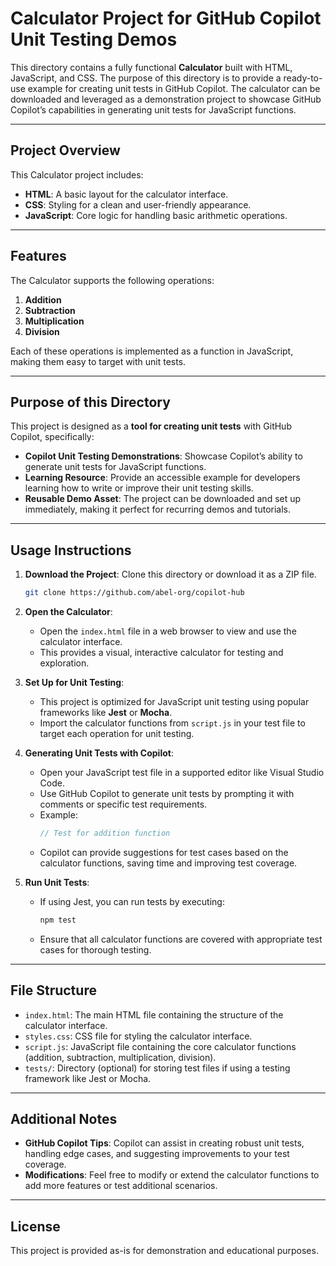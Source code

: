 # Calculator Project for GitHub Copilot Unit Testing Demos

This directory contains a fully functional **Calculator** built with HTML, JavaScript, and CSS. The purpose of this directory is to provide a ready-to-use example for creating unit tests in GitHub Copilot. The calculator can be downloaded and leveraged as a demonstration project to showcase GitHub Copilot’s capabilities in generating unit tests for JavaScript functions.

---

## Project Overview

This Calculator project includes:
- **HTML**: A basic layout for the calculator interface.
- **CSS**: Styling for a clean and user-friendly appearance.
- **JavaScript**: Core logic for handling basic arithmetic operations.

---

## Features

The Calculator supports the following operations:
1. **Addition**
2. **Subtraction**
3. **Multiplication**
4. **Division**

Each of these operations is implemented as a function in JavaScript, making them easy to target with unit tests.

---

## Purpose of this Directory

This project is designed as a **tool for creating unit tests** with GitHub Copilot, specifically:
- **Copilot Unit Testing Demonstrations**: Showcase Copilot’s ability to generate unit tests for JavaScript functions.
- **Learning Resource**: Provide an accessible example for developers learning how to write or improve their unit testing skills.
- **Reusable Demo Asset**: The project can be downloaded and set up immediately, making it perfect for recurring demos and tutorials.

---

## Usage Instructions

1. **Download the Project**: Clone this directory or download it as a ZIP file.
   ```bash
   git clone https://github.com/abel-org/copilot-hub

2. **Open the Calculator**:
   - Open the `index.html` file in a web browser to view and use the calculator interface.
   - This provides a visual, interactive calculator for testing and exploration.

3. **Set Up for Unit Testing**:
   - This project is optimized for JavaScript unit testing using popular frameworks like **Jest** or **Mocha**.
   - Import the calculator functions from `script.js` in your test file to target each operation for unit testing.

4. **Generating Unit Tests with Copilot**:
   - Open your JavaScript test file in a supported editor like Visual Studio Code.
   - Use GitHub Copilot to generate unit tests by prompting it with comments or specific test requirements.
   - Example:
     ```javascript
     // Test for addition function
     ```
   - Copilot can provide suggestions for test cases based on the calculator functions, saving time and improving test coverage.

5. **Run Unit Tests**:
   - If using Jest, you can run tests by executing:
     ```bash
     npm test
     ```
   - Ensure that all calculator functions are covered with appropriate test cases for thorough testing.

---

## File Structure

- `index.html`: The main HTML file containing the structure of the calculator interface.
- `styles.css`: CSS file for styling the calculator interface.
- `script.js`: JavaScript file containing the core calculator functions (addition, subtraction, multiplication, division).
- `tests/`: Directory (optional) for storing test files if using a testing framework like Jest or Mocha.

---

## Additional Notes

- **GitHub Copilot Tips**: Copilot can assist in creating robust unit tests, handling edge cases, and suggesting improvements to your test coverage.
- **Modifications**: Feel free to modify or extend the calculator functions to add more features or test additional scenarios.

---

## License

This project is provided as-is for demonstration and educational purposes.
